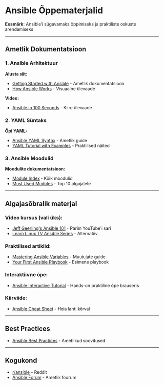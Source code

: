 #  Ansible Õppematerjalid

**Eesmärk:** Ansible'i sügavamaks õppimiseks ja praktiliste oskuste arendamiseks  


---

##  Ametlik Dokumentatsioon

### 1. Ansible Arhitektuur
**Alusta siit:**
- [Getting Started with Ansible](https://docs.ansible.com/ansible/latest/getting_started/index.html) - Ametlik dokumentatsioon
- [How Ansible Works](https://www.ansible.com/overview/how-ansible-works) - Visuaalne ülevaade

**Video:**
- [Ansible in 100 Seconds](https://www.youtube.com/watch?v=xRMPKQweySE) - Kiire ülevaade

### 2. YAML Süntaks
**Õpi YAML:**
- [Ansible YAML Syntax](https://docs.ansible.com/ansible/latest/reference_appendices/YAMLSyntax.html) - Ametlik guide
- [YAML Tutorial with Examples](https://spacelift.io/blog/yaml) - Praktilised näited

### 3. Ansible Moodulid
**Moodulite dokumentatsioon:**
- [Module Index](https://docs.ansible.com/ansible/latest/collections/index.html) - Kõik moodulid
- [Most Used Modules](https://opensource.com/article/19/9/must-know-ansible-modules) - Top 10 algajatele

---

## Algajasõbralik materjal

### Video kursus (vali üks):
- [Jeff Geerling's Ansible 101](https://www.youtube.com/playlist?list=PL2_OBreMn7FqZkvMYt6ATmgC0KAGGJNAN) - Parim YouTube'i sari
- [Learn Linux TV Ansible Series](https://www.youtube.com/playlist?list=PLT98CRl2KxKEUHie1m24-wkyHpEsa4Y70) - Alternatiiv

### Praktilised artiklid:
- [Mastering Ansible Variables](https://www.env0.com/blog/mastering-ansible-variables-practical-guide-with-examples) - Muutujate guide
- [Your First Ansible Playbook](https://www.redhat.com/sysadmin/first-ansible-playbook) - Esimene playbook

### Interaktiivne õpe:
- [Ansible Interactive Tutorial](https://killercoda.com/ansible) - Hands-on praktiline õpe brauseris

### Kiirviide:
- [Ansible Cheat Sheet](https://devhints.io/ansible) - Hoia lahti kõrval

---

## Best Practices
- [Ansible Best Practices](https://docs.ansible.com/ansible/latest/tips_tricks/ansible_tips_tricks.html) - Ametlikud soovitused

---

## Kogukond
- [r/ansible](https://www.reddit.com/r/ansible/) - Reddit
- [Ansible Forum](https://forum.ansible.com/) - Ametlik foorum
